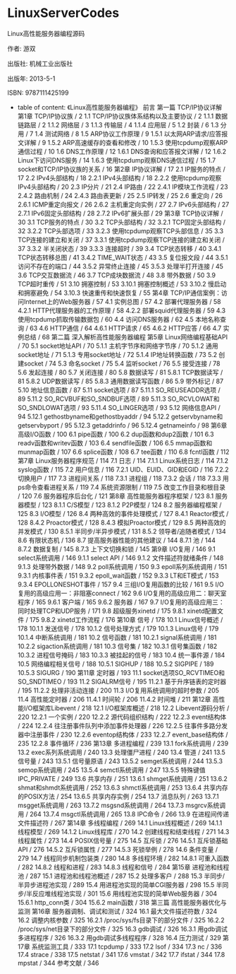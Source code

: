 # LinuxServerCodes
Linux高性能服务器编程源码

作者: 游双 

出版社: 机械工业出版社

出版年: 2013-5-1

ISBN: 9787111425199

* table of content:
《Linux高性能服务器编程》
前言
第一篇 TCP/IP协议详解
第1章 TCP/IP协议族 / 2
1.1 TCP/IP协议族体系结构以及主要协议 / 2
1.1.1 数据链路层 / 2
1.1.2 网络层 / 3
1.1.3 传输层 / 4
1.1.4 应用层 / 5
1.2 封装 / 6
1.3 分用 / 7
1.4 测试网络 / 8
1.5 ARP协议工作原理 / 9
1.5.1 以太网ARP请求/应答报文详解 / 9
1.5.2 ARP高速缓存的查看和修改 / 10
1.5.3 使用tcpdump观察ARP通信过程 / 10
1.6 DNS工作原理 / 12
1.6.1 DNS查询和应答报文详解 / 12
1.6.2 Linux下访问DNS服务 / 14
1.6.3 使用tcpdump观察DNS通信过程 / 15
1.7 socket和TCP/IP协议族的关系 / 16
第2章 IP协议详解 / 17
2.1 IP服务的特点 / 17
2.2 IPv4头部结构 / 18
2.2.1 IPv4头部结构 / 18
2.2.2 使用tcpdump观察IPv4头部结构 / 20
2.3 IP分片 / 21
2.4 IP路由 / 22
2.4.1 IP模块工作流程 / 23
2.4.2 路由机制 / 24
2.4.3 路由表更新 / 25
2.5 IP转发 / 25
2.6 重定向 / 26
2.6.1 ICMP重定向报文 / 26
2.6.2 主机重定向实例 / 27
2.7 IPv6头部结构 / 27
2.7.1 IPv6固定头部结构 / 28
2.7.2 IPv6扩展头部 / 29
第3章 TCP协议详解 / 30
3.1 TCP服务的特点 / 30
3.2 TCP头部结构 / 32
3.2.1 TCP固定头部结构 / 32
3.2.2 TCP头部选项 / 33
3.2.3 使用tcpdump观察TCP头部信息 / 35
3.3 TCP连接的建立和关闭 / 37
3.3.1 使用tcpdump观察TCP连接的建立和关闭 / 37
3.3.2 半关闭状态 / 39
3.3.3 连接超时 / 39
3.4 TCP状态转移 / 40
3.4.1 TCP状态转移总图 / 41
3.4.2 TIME_WAIT状态 / 43
3.5 复位报文段 / 44
3.5.1 访问不存在的端口 / 44
3.5.2 异常终止连接 / 45
3.5.3 处理半打开连接 / 45
3.6 TCP交互数据流 / 46
3.7 TCP成块数据流 / 48
3.8 带外数据 / 50
3.9 TCP超时重传 / 51
3.10 拥塞控制 / 53
3.10.1 拥塞控制概述 / 53
3.10.2 慢启动和拥塞避免 / 54
3.10.3 快速重传和快速恢复 / 55
第4章 TCP/IP通信案例：访问Internet上的Web服务器 / 57
4.1 实例总图 / 57
4.2 部署代理服务器 / 58
4.2.1 HTTP代理服务器的工作原理 / 58
4.2.2 部署squid代理服务器 / 59
4.3 使用tcpdump抓取传输数据包 / 60
4.4 访问DNS服务器 / 62
4.5 本地名称查询 / 63
4.6 HTTP通信 / 64
4.6.1 HTTP请求 / 65
4.6.2 HTTP应答 / 66
4.7 实例总结 / 68
第二篇 深入解析高性能服务器编程
第5章 Linux网络编程基础API / 70
5.1 socket地址API / 70
5.1.1 主机字节序和网络字节序 / 70
5.1.2 通用socket地址 / 71
5.1.3 专用socket地址 / 72
5.1.4 IP地址转换函数 / 73
5.2 创建socket / 74
5.3 命名socket / 75
5.4 监听socket / 76
5.5 接受连接 / 78
5.6 发起连接 / 80
5.7 关闭连接 / 80
5.8 数据读写 / 81
5.8.1 TCP数据读写 / 81
5.8.2 UDP数据读写 / 85
5.8.3 通用数据读写函数 / 86
5.9 带外标记 / 87
5.10 地址信息函数 / 87
5.11 socket选项 / 87
5.11.1 SO_REUSEADDR选项 / 89
5.11.2 SO_RCVBUF和SO_SNDBUF选项 / 89
5.11.3 SO_RCVLOWAT和SO_SNDLOWAT选项 / 93
5.11.4 SO_LINGER选项 / 93
5.12 网络信息API / 94
5.12.1 gethostbyname和gethostbyaddr / 94
5.12.2 getservbyname和getservbyport / 95
5.12.3 getaddrinfo / 96
5.12.4 getnameinfo / 98
第6章 高级I/O函数 / 100
6.1 pipe函数 / 100
6.2 dup函数和dup2函数 / 101
6.3 readv函数和writev函数 / 103
6.4 sendfile函数 / 106
6.5 mmap函数和munmap函数 / 107
6.6 splice函数 / 108
6.7 tee函数 / 110
6.8 fcntl函数 / 112
第7章 Linux服务器程序规范 / 114
7.1 日志 / 114
7.1.1 Linux系统日志 / 114
7.1.2 syslog函数 / 115
7.2 用户信息 / 116
7.2.1 UID、EUID、GID和EGID / 116
7.2.2 切换用户 / 117
7.3 进程间关系 / 118
7.3.1 进程组 / 118
7.3.2 会话 / 118
7.3.3 用ps命令查看进程关系 / 119
7.4 系统资源限制 / 119
7.5 改变工作目录和根目录 / 120
7.6 服务器程序后台化 / 121
第8章 高性能服务器程序框架 / 123
8.1 服务器模型 / 123
8.1.1 C/S模型 / 123
8.1.2 P2P模型 / 124
8.2 服务器编程框架 / 125
8.3 I/O模型 / 126
8.4 两种高效的事件处理模式 / 127
8.4.1 Reactor模式 / 128
8.4.2 Proactor模式 / 128
8.4.3 模拟Proactor模式 / 129
8.5 两种高效的并发模式 / 130
8.5.1 半同步/半异步模式 / 131
8.5.2 领导者/追随者模式 / 134
8.6 有限状态机 / 136
8.7 提高服务器性能的其他建议 / 144
8.7.1 池 / 144
8.7.2 数据复制 / 145
8.7.3 上下文切换和锁 / 145
第9章 I/O复用 / 146
9.1 select系统调用 / 146
9.1.1 select API / 146
9.1.2 文件描述符就绪条件 / 148
9.1.3 处理带外数据 / 148
9.2 poll系统调用 / 150
9.3 epoll系列系统调用 / 151
9.3.1 内核事件表 / 151
9.3.2 epoll_wait函数 / 152
9.3.3 LT和ET模式 / 153
9.3.4 EPOLLONESHOT事件 / 157
9.4 三组I/O复用函数的比较 / 161
9.5 I/O复用的高级应用一：非阻塞connect / 162
9.6 I/O复用的高级应用二：聊天室程序 / 165
9.6.1 客户端 / 165
9.6.2 服务器 / 167
9.7 I/O复用的高级应用三：同时处理TCP和UDP服务 / 171
9.8 超级服务xinetd / 175
9.8.1 xinetd配置文件 / 175
9.8.2 xinetd工作流程 / 176
第10章 信号 / 178
10.1 Linux信号概述 / 178
10.1.1 发送信号 / 178
10.1.2 信号处理方式 / 179
10.1.3 Linux信号 / 179
10.1.4 中断系统调用 / 181
10.2 信号函数 / 181
10.2.1 signal系统调用 / 181
10.2.2 sigaction系统调用 / 181
10.3 信号集 / 182
10.3.1 信号集函数 / 182
10.3.2 进程信号掩码 / 183
10.3.3 被挂起的信号 / 183
10.4 统一事件源 / 184
10.5 网络编程相关信号 / 188
10.5.1 SIGHUP / 188
10.5.2 SIGPIPE / 189
10.5.3 SIGURG / 190
第11章 定时器 / 193
11.1 socket选项SO_RCVTIMEO和SO_SNDTIMEO / 193
11.2 SIGALRM信号 / 195
11.2.1 基于升序链表的定时器 / 195
11.2.2 处理非活动连接 / 200
11.3 I/O复用系统调用的超时参数 / 205
11.4 高性能定时器 / 206
11.4.1 时间轮 / 206
11.4.2 时间堆 / 211
第12章 高性能I/O框架库Libevent / 218
12.1 I/O框架库概述 / 218
12.2 Libevent源码分析 / 220
12.2.1 一个实例 / 220
12.2.2 源代码组织结构 / 222
12.2.3 event结构体 / 224
12.2.4 往注册事件队列中添加事件处理器 / 226
12.2.5 往事件多路分发器中注册事件 / 230
12.2.6 eventop结构体 / 233
12.2.7 event_base结构体 / 235
12.2.8 事件循环 / 236
第13章 多进程编程 / 239
13.1 fork系统调用 / 239
13.2 exec系列系统调用 / 240
13.3 处理僵尸进程 / 240
13.4 管道 / 241
13.5 信号量 / 243
13.5.1 信号量原语 / 243
13.5.2 semget系统调用 / 244
13.5.3 semop系统调用 / 245
13.5.4 semctl系统调用 / 247
13.5.5 特殊键值IPC_PRIVATE / 249
13.6 共享内存 / 251
13.6.1 shmget系统调用 / 251
13.6.2 shmat和shmdt系统调用 / 252
13.6.3 shmctl系统调用 / 253
13.6.4 共享内存的POSIX方法 / 254
13.6.5 共享内存实例 / 254
13.7 消息队列 / 263
13.7.1 msgget系统调用 / 263
13.7.2 msgsnd系统调用 / 264
13.7.3 msgrcv系统调用 / 264
13.7.4 msgctl系统调用 / 265
13.8 IPC命令 / 266
13.9 在进程间传递文件描述符 / 267
第14章 多线程编程 / 269
14.1 Linux线程概述 / 269
14.1.1 线程模型 / 269
14.1.2 Linux线程库 / 270
14.2 创建线程和结束线程 / 271
14.3 线程属性 / 273
14.4 POSIX信号量 / 275
14.5 互斥锁 / 276
14.5.1 互斥锁基础API / 276
14.5.2 互斥锁属性 / 277
14.5.3 死锁举例 / 278
14.6 条件变量 / 279
14.7 线程同步机制包装类 / 280
14.8 多线程环境 / 282
14.8.1 可重入函数 / 282
14.8.2 线程和进程 / 283
14.8.3 线程和信号 / 284
第15章 进程池和线程池 / 287
15.1 进程池和线程池概述 / 287
15.2 处理多客户 / 288
15.3 半同步/半异步进程池实现 / 289
15.4 用进程池实现的简单CGI服务器 / 298
15.5 半同步/半反应堆线程池实现 / 301
15.6 用线程池实现的简单Web服务器 / 304
15.6.1 http_conn类 / 304
15.6.2 main函数 / 318
第三篇 高性能服务器优化与监测
第16章 服务器调制、调试和测试 / 324
16.1 最大文件描述符数 / 324
16.2 调整内核参数 / 325
16.2.1 /proc/sys/fs目录下的部分文件 / 325
16.2.2 /proc/sys/net目录下的部分文件 / 325
16.3 gdb调试 / 326
16.3.1 用gdb调试多进程程序 / 326
16.3.2 用gdb调试多线程程序 / 328
16.4 压力测试 / 329
第17章 系统监测工具 / 333
17.1 tcpdump / 333
17.2 lsof / 334
17.3 nc / 336
17.4 strace / 338
17.5 netstat / 341
17.6 vmstat / 342
17.7 ifstat / 344
17.8 mpstat / 344
参考文献 / 346 
